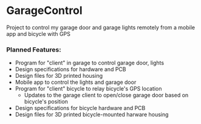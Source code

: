 # GarageControl
Project to control my garage door and garage lights remotely from a mobile app and bicycle with GPS

### Planned Features:
- Program for "client" in garage to control garage door, lights
- Design specifications for hardware and PCB
- Design files for 3D printed housing
- Mobile app to control the lights and garage door
- Program for "client" bicycle to relay bicycle's GPS location
  - Updates to the garage client to open/close garage door based on bicycle's position
- Design specifications for bicycle hardware and PCB
- Design files for 3D printed bicycle-mounted harware housing
  